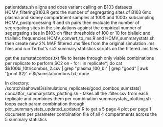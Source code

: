  patientdata.sh aligns and does variant calling on B103 datasets
 HCMV_filteringB103.R gets the number of segregating sites of B103 6mo plasma and kidney compartment samples at 100X and 1000x subsampling 
 HCMV_postprocessing R and sh pairs then evaluate the number of segregating sites in the simulations against the empirical number of segergating sites in B103 on filter thresholds of 100 or 10 for bialleic and triallelic frequencies
 HCMV_convert_to_ms.R and HCMV_summarystats.sh then create new 2% MAF filtered .ms files from the original simulation .ms files and run Terbot's sc2 summary statistics scripts on the filtered .ms files


 get the sumstatcombos.txt file to iterate through only viable combinations per replicate to perform SC2 on - 
 for i in replicate*; do cat $i/100bi_10tricombos_2.csv | grep "plasma_100_bi" | grep "good" | awk '{print $2}' > $i/sumstatcombos.txt; done 


In directory: /scratch/aahowel3/simulations_replicates/good_combos_sumstats] 
concatfor_summarystats_plotting.sh - takes all the .filter.csv from each replicate and combines them per combination
summarystats_plotting.sh - loops each param combination through plot_summarystats_updated_updated.R to get a 5 page 4 plot per page 1 document per parameter combination file of all 4 compartments across the 5 summary statistics 
